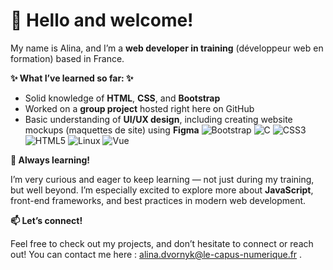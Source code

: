 # 👋 Hello and welcome!

My name is Alina, and I’m a **web developer in training** (développeur web en formation) based in France.

**✨ What I’ve learned so far: ✨**

- Solid knowledge of **HTML**, **CSS**, and **Bootstrap**
- Worked on a **group project** hosted right here on GitHub
- Basic understanding of **UI/UX design**, including creating website mockups (maquettes de site) using **Figma**
![Bootstrap](https://cdn.jsdelivr.net/gh/devicons/devicon/icons/bootstrap/bootstrap-original.svg)
![C](https://cdn.jsdelivr.net/gh/devicons/devicon/icons/c/c-original.svg)
![CSS3](https://cdn.jsdelivr.net/gh/devicons/devicon/icons/css3/css3-original.svg)
![HTML5](https://cdn.jsdelivr.net/gh/devicons/devicon/icons/html5/html5-original.svg)
![Linux](https://cdn.jsdelivr.net/gh/devicons/devicon/icons/linux/linux-original.svg)
![Vue](https://cdn.jsdelivr.net/gh/devicons/devicon/icons/vuejs/vuejs-original.svg)


**🌱 Always learning!**

I’m very curious and eager to keep learning — not just during my training, but well beyond. I’m especially excited to explore more about **JavaScript**, front-end frameworks, and best practices in modern web development.

**📫 Let’s connect!**

Feel free to check out my projects, and don’t hesitate to connect or reach out! You can contact me here : alina.dvornyk@le-capus-numerique.fr .




<!--
**AlinaD-2912/AlinaD-2912** is a ✨ _special_ ✨ repository because its `README.md` (this file) appears on your GitHub profile.

Here are some ideas to get you started:

- 🔭 I’m currently working on ...
- 🌱 I’m currently learning ...
- 👯 I’m looking to collaborate on ...
- 🤔 I’m looking for help with ...
- 💬 Ask me about ...
- 📫 How to reach me: ...
- 😄 Pronouns: ...
- ⚡ Fun fact: ...
-->
